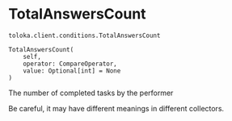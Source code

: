 # TotalAnswersCount
`toloka.client.conditions.TotalAnswersCount`

```
TotalAnswersCount(
    self,
    operator: CompareOperator,
    value: Optional[int] = None
)
```

The number of completed tasks by the performer


Be careful, it may have different meanings in different collectors.

